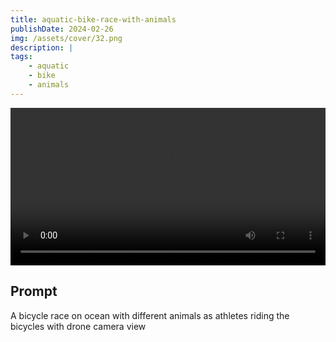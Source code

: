 ```yaml
---
title: aquatic-bike-race-with-animals
publishDate: 2024-02-26
img: /assets/cover/32.png
description: |
tags:
    - aquatic
    - bike
    - animals
---
```


<video style="width: 100%;" src="/assets/video/aquatic-bike-race-with-animals.mp4" controls ></video>

## Prompt

A bicycle race on ocean with different animals as athletes riding the bicycles with drone camera view
